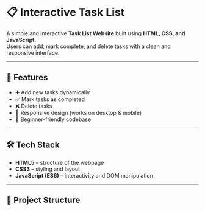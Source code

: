 # 📋 Interactive Task List

A simple and interactive **Task List Website** built using **HTML, CSS, and JavaScript**.  
Users can add, mark complete, and delete tasks with a clean and responsive interface.  

---

## 🚀 Features
- ➕ Add new tasks dynamically  
- ✅ Mark tasks as completed  
- ❌ Delete tasks  
- 📱 Responsive design (works on desktop & mobile)  
- 🧩 Beginner-friendly codebase  

---

## 🛠️ Tech Stack
- **HTML5** – structure of the webpage  
- **CSS3** – styling and layout  
- **JavaScript (ES6)** – interactivity and DOM manipulation  

---

## 📂 Project Structure
